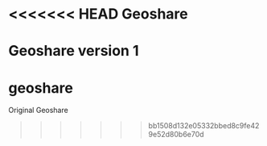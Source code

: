 <<<<<<< HEAD
Geoshare
========

Geoshare version 1
=======
geoshare
========

Original Geoshare
>>>>>>> bb1508d132e05332bbed8c9fe429e52d80b6e70d
